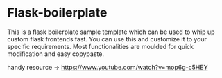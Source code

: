 # Flask-boilerplate
This is a flask boilerplate sample template which can be used to whip up custom flask frontends fast. 
You can use this and customize it to your specific requirements. Most functionalities are moulded for quick modification and easy copypaste.

handy resource -> https://www.youtube.com/watch?v=mop6g-c5HEY
